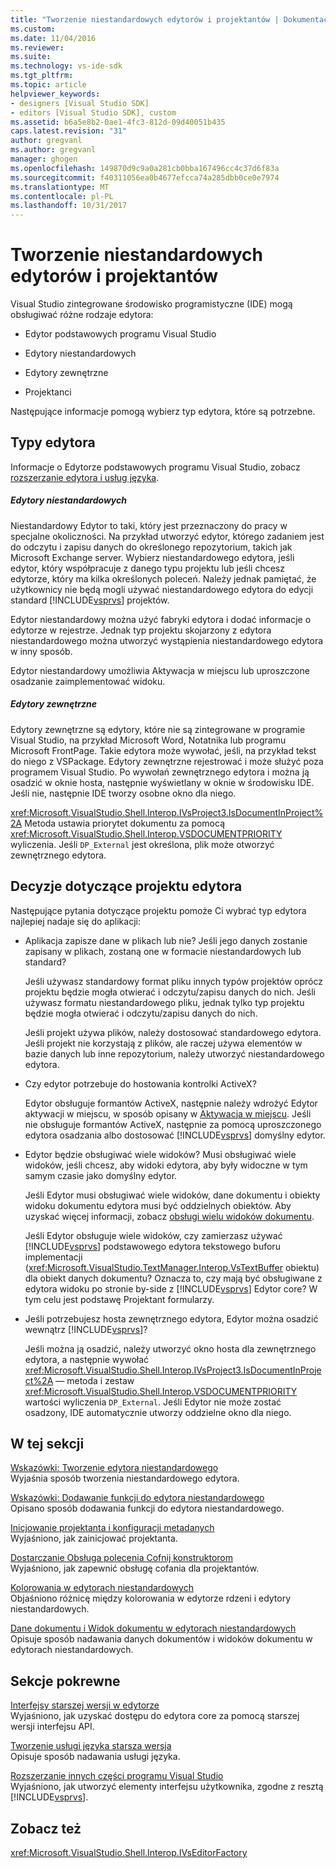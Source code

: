 ```yaml
---
title: "Tworzenie niestandardowych edytorów i projektantów | Dokumentacja firmy Microsoft"
ms.custom: 
ms.date: 11/04/2016
ms.reviewer: 
ms.suite: 
ms.technology: vs-ide-sdk
ms.tgt_pltfrm: 
ms.topic: article
helpviewer_keywords:
- designers [Visual Studio SDK]
- editors [Visual Studio SDK], custom
ms.assetid: b6a5e8b2-0ae1-4fc3-812d-09d40051b435
caps.latest.revision: "31"
author: gregvanl
ms.author: gregvanl
manager: ghogen
ms.openlocfilehash: 149870d9c9a0a281cb0bba167496cc4c37d6f83a
ms.sourcegitcommit: f40311056ea0b4677efcca74a285dbb0ce0e7974
ms.translationtype: MT
ms.contentlocale: pl-PL
ms.lasthandoff: 10/31/2017
---
```

# <a name="creating-custom-editors-and-designers"></a>Tworzenie niestandardowych edytorów i projektantów
Visual Studio zintegrowane środowisko programistyczne (IDE) mogą obsługiwać różne rodzaje edytora:  
  
-   Edytor podstawowych programu Visual Studio  
  
-   Edytory niestandardowych  
  
-   Edytory zewnętrzne  
  
-   Projektanci  
  
 Następujące informacje pomogą wybierz typ edytora, które są potrzebne.  
  
## <a name="types-of-editor"></a>Typy edytora  
 Informacje o Edytorze podstawowych programu Visual Studio, zobacz [rozszerzanie edytora i usług języka](../extensibility/extending-the-editor-and-language-services.md).  
  
##### <a name="custom-editors"></a>Edytory niestandardowych  
 Niestandardowy Edytor to taki, który jest przeznaczony do pracy w specjalne okoliczności. Na przykład utworzyć edytor, którego zadaniem jest do odczytu i zapisu danych do określonego repozytorium, takich jak Microsoft Exchange server. Wybierz niestandardowego edytora, jeśli edytor, który współpracuje z danego typu projektu lub jeśli chcesz edytorze, który ma kilka określonych poleceń. Należy jednak pamiętać, że użytkownicy nie będą mogli używać niestandardowego edytora do edycji standard [!INCLUDE[vsprvs](../code-quality/includes/vsprvs_md.md)] projektów.  
  
 Edytor niestandardowy można użyć fabryki edytora i dodać informacje o edytorze w rejestrze. Jednak typ projektu skojarzony z edytora niestandardowego można utworzyć wystąpienia niestandardowego edytora w inny sposób.  
  
 Edytor niestandardowy umożliwia Aktywacja w miejscu lub uproszczone osadzanie zaimplementować widoku.  
  
##### <a name="external-editors"></a>Edytory zewnętrzne  
 Edytory zewnętrzne są edytory, które nie są zintegrowane w programie Visual Studio, na przykład Microsoft Word, Notatnika lub programu Microsoft FrontPage. Takie edytora może wywołać, jeśli, na przykład tekst do niego z VSPackage. Edytory zewnętrzne rejestrować i może służyć poza programem Visual Studio. Po wywołań zewnętrznego edytora i można ją osadzić w oknie hosta, następnie wyświetlany w oknie w środowisku IDE. Jeśli nie, następnie IDE tworzy osobne okno dla niego.  
  
 <xref:Microsoft.VisualStudio.Shell.Interop.IVsProject3.IsDocumentInProject%2A> Metoda ustawia priorytet dokumentu za pomocą <xref:Microsoft.VisualStudio.Shell.Interop.VSDOCUMENTPRIORITY> wyliczenia. Jeśli `DP_External` jest określona, plik może otworzyć zewnętrznego edytora.  
  
## <a name="editor-design-decisions"></a>Decyzje dotyczące projektu edytora  
 Następujące pytania dotyczące projektu pomoże Ci wybrać typ edytora najlepiej nadaje się do aplikacji:  
  
-   Aplikacja zapisze dane w plikach lub nie? Jeśli jego danych zostanie zapisany w plikach, zostaną one w formacie niestandardowych lub standard?  
  
     Jeśli używasz standardowy format pliku innych typów projektów oprócz projektu będzie mogła otwierać i odczytu/zapisu danych do nich. Jeśli używasz formatu niestandardowego pliku, jednak tylko typ projektu będzie mogła otwierać i odczytu/zapisu danych do nich.  
  
     Jeśli projekt używa plików, należy dostosować standardowego edytora. Jeśli projekt nie korzystają z plików, ale raczej używa elementów w bazie danych lub inne repozytorium, należy utworzyć niestandardowego edytora.  
  
-   Czy edytor potrzebuje do hostowania kontrolki ActiveX?  
  
     Edytor obsługuje formantów ActiveX, następnie należy wdrożyć Edytor aktywacji w miejscu, w sposób opisany w [Aktywacja w miejscu](../extensibility/in-place-activation.md). Jeśli nie obsługuje formantów ActiveX, następnie za pomocą uproszczonego edytora osadzania albo dostosować [!INCLUDE[vsprvs](../code-quality/includes/vsprvs_md.md)] domyślny edytor.  
  
-   Edytor będzie obsługiwać wiele widoków? Musi obsługiwać wiele widoków, jeśli chcesz, aby widoki edytora, aby były widoczne w tym samym czasie jako domyślny edytor.  
  
     Jeśli Edytor musi obsługiwać wiele widoków, dane dokumentu i obiekty widoku dokumentu edytora musi być oddzielnych obiektów. Aby uzyskać więcej informacji, zobacz [obsługi wielu widoków dokumentu](../extensibility/supporting-multiple-document-views.md).  
  
     Jeśli Edytor obsługuje wiele widoków, czy zamierzasz używać [!INCLUDE[vsprvs](../code-quality/includes/vsprvs_md.md)] podstawowego edytora tekstowego buforu implementacji (<xref:Microsoft.VisualStudio.TextManager.Interop.VsTextBuffer> obiektu) dla obiekt danych dokumentu? Oznacza to, czy mają być obsługiwane z edytora widoku po stronie by-side z [!INCLUDE[vsprvs](../code-quality/includes/vsprvs_md.md)] Edytor core? W tym celu jest podstawę Projektant formularzy.  
  
-   Jeśli potrzebujesz hosta zewnętrznego edytora, Edytor można osadzić wewnątrz [!INCLUDE[vsprvs](../code-quality/includes/vsprvs_md.md)]?  
  
     Jeśli można ją osadzić, należy utworzyć okno hosta dla zewnętrznego edytora, a następnie wywołać <xref:Microsoft.VisualStudio.Shell.Interop.IVsProject3.IsDocumentInProject%2A> — metoda i zestaw <xref:Microsoft.VisualStudio.Shell.Interop.VSDOCUMENTPRIORITY> wartości wyliczenia `DP_External`. Jeśli Edytor nie może zostać osadzony, IDE automatycznie utworzy oddzielne okno dla niego.  
  
## <a name="in-this-section"></a>W tej sekcji  
 [Wskazówki: Tworzenie edytora niestandardowego](../extensibility/walkthrough-creating-a-custom-editor.md)  
 Wyjaśnia sposób tworzenia niestandardowego edytora.  
  
 [Wskazówki: Dodawanie funkcji do edytora niestandardowego](../extensibility/walkthrough-adding-features-to-a-custom-editor.md)  
 Opisano sposób dodawania funkcji do edytora niestandardowego.  
  
 [Inicjowanie projektanta i konfiguracji metadanych](../extensibility/designer-initialization-and-metadata-configuration.md)  
 Wyjaśniono, jak zainicjować projektanta.  
  
 [Dostarczanie Obsługa polecenia Cofnij konstruktorom](../extensibility/supplying-undo-support-to-designers.md)  
 Wyjaśniono, jak zapewnić obsługę cofania dla projektantów.  
  
 [Kolorowania w edytorach niestandardowych](../extensibility/syntax-coloring-in-custom-editors.md)  
 Objaśniono różnicę między kolorowania w edytorze rdzeni i edytory niestandardowych.  
  
 [Dane dokumentu i Widok dokumentu w edytorach niestandardowych](../extensibility/document-data-and-document-view-in-custom-editors.md)  
 Opisuje sposób nadawania danych dokumentów i widoków dokumentu w edytorach niestandardowych.  
  
## <a name="related-sections"></a>Sekcje pokrewne  
 [Interfejsy starszej wersji w edytorze](../extensibility/legacy-interfaces-in-the-editor.md)  
 Wyjaśniono, jak uzyskać dostępu do edytora core za pomocą starszej wersji interfejsu API.  
  
 [Tworzenie usługi języka starsza wersja](../extensibility/internals/developing-a-legacy-language-service.md)  
 Opisuje sposób nadawania usługi języka.  
  
 [Rozszerzanie innych części programu Visual Studio](../extensibility/extending-other-parts-of-visual-studio.md)  
 Wyjaśniono, jak utworzyć elementy interfejsu użytkownika, zgodne z resztą [!INCLUDE[vsprvs](../code-quality/includes/vsprvs_md.md)].  
  
## <a name="see-also"></a>Zobacz też  
 <xref:Microsoft.VisualStudio.Shell.Interop.IVsEditorFactory>